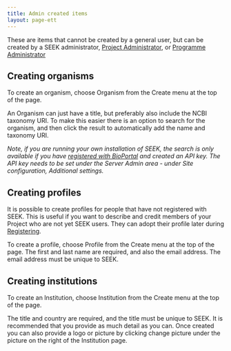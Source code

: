 ```yaml
---
title: Admin created items
layout: page-ett
---
```


These are items that cannot be created by a general user, but can be created by a SEEK administrator, [Project Administrator](roles.html#project-administrator), or [Programme Administrator](roles.html#programme-administrator)

## Creating organisms

To create an organism, choose Organism from the Create menu at the top of the page.

An Organism can just have a title, but preferably also include the NCBI taxonomy URI. To make this easier there is an option to search for the organism, and then click the result to automatically add the name and taxonomy URI.

*Note, if you are running your own installation of SEEK, the search is only available if you have [registered with BioPortal](https://bioportal.bioontology.org/accounts/new) and created an API key. The API key needs to be set under the Server Admin area - under Site configuration, Additional settings.*

## Creating profiles

It is possible to create profiles for people that have not registered with SEEK. This is useful if you want to describe and credit members of your Project who are not yet SEEK users. They can adopt their profile later during [Registering](registering.html).

To create a profile, choose Profile from the Create menu at the top of the page. The first and last name are required, and also the email address. The email address must be unique to SEEK.

## Creating institutions

To create an Institution, choose Institution from the Create menu at the top of the page.

The title and country are required, and the title must be unique to SEEK. It is recommended that you provide as much detail as you can. Once created you can also provide a logo or picture by clicking change picture under the picture on the right of the Institution page.